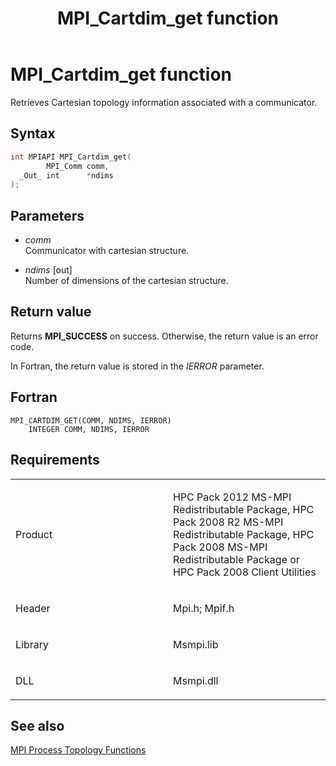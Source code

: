 ﻿---
title: MPI_Cartdim_get function
TOCTitle: MPI_Cartdim_get function
ms:assetid: f12febe5-5739-4b77-a741-4011dc7c1ec0
ms:mtpsurl: https://msdn.microsoft.com/en-us/library/Dn473244(v=VS.85)
ms:contentKeyID: 59360790
ms.date: 03/28/2018
mtps_version: v=VS.85
f1_keywords:
- MPI_CARTDIM_GET
- mpif/MPI_Cartdim_get
- mpi/MPI_CARTDIM_GET
dev_langs:
- C++
- C
---

# MPI\_Cartdim\_get function

Retrieves Cartesian topology information associated with a communicator.

## Syntax

``` c++
int MPIAPI MPI_Cartdim_get(
        MPI_Comm comm,
  _Out_ int      *ndims
);
```

## Parameters

  - *comm*  
    Communicator with cartesian structure.

  - *ndims* \[out\]  
    Number of dimensions of the cartesian structure.

## Return value

Returns **MPI\_SUCCESS** on success. Otherwise, the return value is an error code.

In Fortran, the return value is stored in the *IERROR* parameter.

## Fortran

    MPI_CARTDIM_GET(COMM, NDIMS, IERROR)
        INTEGER COMM, NDIMS, IERROR

## Requirements

<table>
<colgroup>
<col style="width: 50%" />
<col style="width: 50%" />
</colgroup>
<tbody>
<tr class="odd">
<td><p>Product</p></td>
<td><p>HPC Pack 2012 MS-MPI Redistributable Package, HPC Pack 2008 R2 MS-MPI Redistributable Package, HPC Pack 2008 MS-MPI Redistributable Package or HPC Pack 2008 Client Utilities</p></td>
</tr>
<tr class="even">
<td><p>Header</p></td>
<td>Mpi.h;
Mpif.h</td>
</tr>
<tr class="odd">
<td><p>Library</p></td>
<td>Msmpi.lib</td>
</tr>
<tr class="even">
<td><p>DLL</p></td>
<td>Msmpi.dll</td>
</tr>
</tbody>
</table>


## See also

[MPI Process Topology Functions](mpi-process-topology-functions.md)

